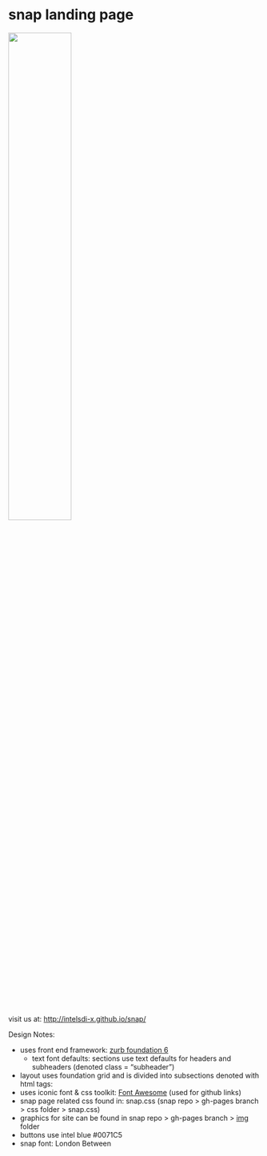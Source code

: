 # snap landing page

<img src="https://cloud.githubusercontent.com/assets/1744971/13930753/6f676b34-ef5d-11e5-97be-8503562cd5fe.png" width="50%">


visit us at: http://intelsdi-x.github.io/snap/


Design Notes:
* uses front end framework: [zurb foundation 6](http://foundation.zurb.com/)
    * text font defaults: sections use text defaults for headers and subheaders (denoted class = “subheader”)
* layout uses foundation grid and is divided into subsections denoted with html tags: <section></section> 
* uses iconic font & css toolkit: [Font Awesome](https://fortawesome.github.io/Font-Awesome/) (used for github links)
* snap page related css found in: snap.css (snap repo > gh-pages branch > css folder > snap.css)
* graphics for site can be found in snap repo > gh-pages branch > [img](https://github.com/sarahhan88/snap/tree/gh-pages/img) folder
* buttons use intel blue #0071C5
* snap font: London Between